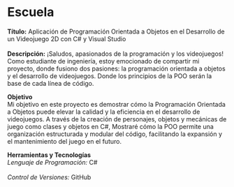# Escuela
**Título:** Aplicación de Programación Orientada a Objetos en el Desarrollo de un Videojuego 2D con C# y Visual Studio <br> <br>
**Descripción:** ¡Saludos, apasionados de la programación y los videojuegos! Como estudiante de ingeniería, estoy emocionado de compartir mi proyecto, donde fusiono dos pasiones: la programación orientada a objetos y el desarrollo de videojuegos. Donde los principios de la POO serán la base de cada línea de código. 

**Objetivo** <br> Mi objetivo en este proyecto es demostrar cómo la Programación Orientada a Objetos puede elevar la calidad y la eficiencia en el desarrollo de videojuegos. A través de la creación de personajes, objetos y mecánicas de juego como clases y objetos en C#, Mostraré cómo la POO permite una organización estructurada y modular del código, facilitando la expansión y el mantenimiento del juego en el futuro. <br> 

**Herramientas y Tecnologías** <br> *Lenguaje de Programación:* C#  <br><br> *Control de Versiones:* GitHub


